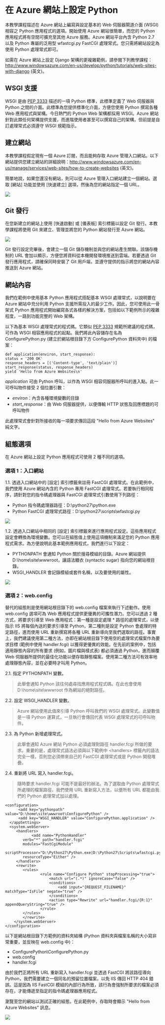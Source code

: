 <properties linkid="develop-python-tutorials-web-sites-configuration" urlDisplayName="Configuring Python with Azure Web Sites" pageTitle="Configuring Python with Azure Web Sites" metaKeywords="" description="This tutorial describes options for authoring and configuring a basic Web server Gateway Interface (WSGI) compliant Python application on Azure Web Sites." metaCanonical="" services="web-sites" documentationCenter="Python" title="Configuring Python with Azure Web Sites" authors="" solutions="" manager="" editor="" />

在 Azure 網站上設定 Python
==========================

本教學課程描述在 Azure 網站上編寫與設定基本的 Web 伺服器閘道介面 (WSGI) 相容之 Python 應用程式的選項。開始使用 Azure 網站很簡單，而您的 Python 應用程式將有空間可擴充至其他 Azure 服務。Azure 網站平台內含 Python 2.7 以及 Python 專屬的泛用型 wfastcgi.py FastCGI 處理常式。您只需將網站設定為使用 Python 處理常式即可。

如需在 Azure 網站上設定 Django 架構的更複雜範例，請參閱下列教學課程：
<http://www.windowsazure.com/en-us/develop/python/tutorials/web-sites-with-django> (英文)。

WSGI 支援
---------

WSGI 是由 [PEP 3333](http://www.python.org/dev/peps/pep-3333/) 描述的一項 Python 標準，此標準定義了 Web 伺服器與 Python 之間的介面。此標準為您提供標準化介面，方便您使用 Python 撰寫各種 Web 應用程式與架構。今日熱門的 Python Web 架構都採用 WSGI。Azure 網站針對此類任何架構提供支援，而進階使用者甚至可以撰寫自己的架構，但前提是自訂處理常式必須遵守 WSGI 規範指示。

建立網站
--------

本教學課程假定現有一個 Azure 訂閱，而且能夠存取 Azure 管理入口網站。以下網站提供您建立網站的詳細說明：<http://www.windowsazure.com/en-us/manage/services/web-sites/how-to-create-websites> (英文)。

簡單地說，如果您還沒有網站，則可以從 Azure 管理入口網站建立一個網站。選取 [網站] 功能並使用 [快速建立] 選項，然後為您的網站指定一個 URL。

![](./media/web-sites-python-configure/configure-python-create-website.png)

Git 發行
--------

在您新建立的網站上使用 [快速啟動] 或 [儀表板] 索引標籤以設定 Git 發行。本教學課程將使用 Git 來建立、管理並將您的 Python 網站發行至 Azure 網站。

![](./media/web-sites-python-configure/configure-python-git.png)

Git 發行設定完畢後，會建立一個 Git 儲存機制並與您的網站產生關聯。該儲存機制的 URL 會加以顯示，方便您將資料從本機開發環境推送到雲端。若要透過 Git 發行應用程式，請確保同時安裝了 Git 用戶端，並遵守提供的指示將您的網站內容推送到 Azure 網站。

網站內容
--------

我們在範例中使用基本 Python 應用程式搭配基本 WSGI 處理常式，以說明要在 Azure 網站中充分利用 Python 支援所需投入的最少工作。因此，您可使用此一骨架式 Python 應用程式開始編寫各式各樣的解決方案，包括如以下範例所示的複雜程度，一路到功能完整的 Web 架構。

以下為基本 WSGI 處理常式的程式碼。它類似 [PEP 3333](http://www.python.org/dev/peps/pep-3333/) 規範所建議的程式碼，可作為 WSGI 相容應用程式的起點。我們將此內容儲存在名為 ConfigurePython.py (建立於網站根目錄下方 ConfigurePython 資料夾中) 的檔案：

    def application(environ, start_response):
    status = '200 OK'
    response_headers = [('Content-type', 'text/plain')]
    start_response(status, response_headers)
    yield 'Hello from Azure Websites\n'

*application* 可由 Python 呼叫，以作為 WSGI 相容伺服器所呼叫的進入點。此一可呼叫物件接受 2 個位置引數：

-   *environ*：內含各種環境變數的目錄
-   *start\_response*：由 Web 伺服器提供，以便傳輸 HTTP 狀態及回應標題的可呼叫物件

此處理常式會針對所接收的每一項要求傳回這段 "Hello from Azure Websites" 純文字。

組態選項
--------

在 Azure 網站上設定 Python 應用程式可使用 2 種不同的選項。

### 選項 1：入口網站

1.1. 透過入口網站中的 [設定] 索引標籤來註冊 FastCGI 處理常式。在此範例中，我們使用 Azure 網站內含的 Python 專用 FastCGI 處理常式。若要執行相同程序，請針對您的指令碼處理器與 FastCGI 處理常式引數使用下列路徑：

-   Python 指令碼處理器路徑：D:\\python27\\python.exe
-   Python FastCGI 處理常式路徑：D:\\python27\\scripts\\wfastcgi.py

![](./media/web-sites-python-configure/configure-python-handler-mapping.png)

1.2. 透過入口網站中相同的 [設定] 索引標籤來進行應用程式設定。這些應用程式設定會轉換為環境變數。您可以在組態值上使用這項機制來滿足您的 Python 應用程式需求。為方便說明此基本範例應用程式，我們進行以下設定：

-   PYTHONPATH 會通知 Python 關於搜尋模組的目錄。Azure 網站提供 D:\\home\\site\\wwwroot，讓語法糖衣 (syntactic sugar) 指向您的網站根目錄。
-   WSGI\_HANDLER 會記錄模組或套件名稱，以及要使用的屬性。

![](./media/web-sites-python-configure/configure-python-app-settings.png)

### 選項 2：web.config

替代的組態則是使用網站根目錄下的 web.config 檔案來執行下述動作。使用 web.config 選項可為 Web 應用程式提供更優異的可攜性潛力。您可以透過 2 種方式，將要求引導至 Web 應用程式：第一種是設定處理 \* 路徑的處理常式，以便指示 IIS 將每個內送的要求引導至 Python，第二種則是設定 Python 會處理的特定路徑，進而使用 URL 重新撰寫將各種 URL 重新導向至我們選取的路徑。事實上，我們建議使用第二種方法，亦即在網站根目錄下使用空的處理常式檔案作為要求目標 (範例中使用 handler.fcgi) 以獲得更優異的效能。在先前的案例中，包括適用靜態內容的所有要求 (例如，圖片檔與樣式表) 都必須通過 Python，進而顛覆 Web 伺服器所提供的最佳化功能以便存取靜態檔案。使用第二種方法可有效率地處理靜態內容，並在必要時才叫用 Python。

2.1. 指定 PYTHONPATH 變數。
> 此舉會通知 Python 該往何處尋找應用程式程式碼。在此也會使用 D:\\home\\site\\wwwroot 作為網站的絕對路徑。

2.2. 設定 WSGI\_HANDLER 變數。
> Azure 網站使用此值來引導 Python 呼叫我們的 WSGI 處理常式。此變數值是一項 Python 運算式，一旦執行會傳回代表 WSGI 處理常式的可呼叫物件。

2.3. 為 Python 新增處理常式。
> 此舉會通知 Azure 網站 Python 必須處理對路徑 handler.fcgi 所做的要求。重要的是，處理常式語法必須與以下範例中 &lt;handlers\> 標籤內的語法完全一樣，否則您必須帶來自己的 FastCGI 處理常式或是 Python 開發堆疊。

2.4. 重新將 URL 寫入 handler.fcgi。
> 隨時要求 handler.fcgi 可能不是最好的辦法。為了選取由 Python 處理常式所處理的檔案路徑，我們使用 URL 重新寫入方法，以便所有 URL 都能由我們的 Python 處理常式加以處理。

    <configuration>
          <add key="pythonpath" value="D:\home\site\wwwroot\ConfigurePython" />
          <add key="WSGI_HANDLER" value="ConfigurePython.application" />
      </appSettings> 
      <system.webServer>
         <handlers>
                <add name="PythonHandler" 
            verb="*" path="handler.fcgi" 
            modules="FastCgiModule" 
            scriptProcessor="D:\Python27\Python.exe|D:\Python27\Scripts\wfastcgi.py" 
            resourceType="Either" />
         </handlers>
         <rewrite>
            <rules>
                    <rule name="Configure Python" stopProcessing="true">
                        <match url="(.*)" ignoreCase="false" />
                        <conditions>
                            <add input="{REQUEST_FILENAME}" matchType="IsFile" negate="true" />
                        </conditions>
                        <action type="Rewrite" url="handler.fcgi/{R:1}" appendQueryString="true" />
                    </rule>
            </rules>
            </rewrite>
        </system.webServer>
    </configuration> 

以下是網站根目錄下方範例的資料夾結構 (Python 資料夾與檔案名稱的大小寫非常重要，並反映在 web.config 中)：

-   ConfigurePython\\ConfigurePython.py
-   web.config
-   handler.fcgi

由於我們正將所有 URL 重新寫入 handler.fcgi 並透過 FastCGI 將該路徑導向 Python，我們需要建立一個同名的預留位置檔案，以免 IIS 傳回 HTTP 404 錯誤。這是因為 IIS FastCGI 模組的內部行為所致，該行為會強制所要求的檔案必須存在，才能傳遞至指定的指令碼處理器應用程式。

瀏覽至您的網站以測試正確的組態。在此範例中，存取時會顯示 "Hello from Azure Websites" 訊息。

![](./media/web-sites-python-configure/configure-python-result.png)

